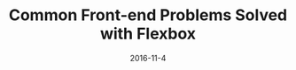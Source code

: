---
layout: none
title:  "Common Front-end Problems Solved with Flexbox"
date:   2016-11-4
categories: frontend tutorial
excerpt: Flexbox has helped solve many layout issues that were once hacked around. These are four more common layout dilemmas Flexbox now helps solve.

featured-img: /img/posts/newhaven-io/bg.jpg

external_url: http://newhaven.io/blog/common-problems-solved-flexbox/
---